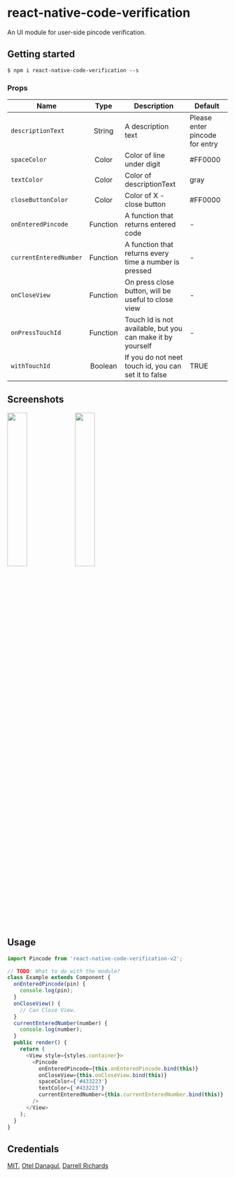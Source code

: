 
# react-native-code-verification
An UI module for user-side pincode verification.

## Getting started

`$ npm i react-native-code-verification --s`

### Props
| Name | Type | Description | Default |
| ---- | :---: | --- | --- |
| ```descriptionText``` | String  | A description text | Please enter pincode for entry
| ```spaceColor``` | Color  | Color of line under digit | #FF0000
| ```textColor``` | Color  | Color of descriptionText | gray
| ```closeButtonColor``` | Color  | Color of X - close button | #FF0000
| ```onEnteredPincode``` | Function  | A function that returns entered code | -
| ```currentEnteredNumber``` | Function  | A function that returns every time a number is pressed | -
| ```onCloseView``` | Function  | On press close button, will be useful to close view | -
| ```onPressTouchId``` | Function  | Touch Id is not available, but you can make it by yourself | -
| ```withTouchId``` | Boolean  | If you do not neet touch id, you can set it to false | TRUE

## Screenshots
<img src="/screenshots/blue.png?raw=true" width="30%"> <img src="/screenshots/second.png?raw=true" width="30%">

## Usage
```javascript
import Pincode from 'react-native-code-verification-v2';

// TODO: What to do with the module?
class Example extends Component {
  onEnteredPincode(pin) {
    console.log(pin);
  }
  onCloseView() {
    // Can Close View.
  }
  currentEnteredNumber(number) {
    console.log(number);
  }
  public render() {
    return (
      <View style={styles.container}>
        <Pincode
          onEnteredPincode={this.onEnteredPincode.bind(this)}
          onCloseView={this.onCloseView.bind(this)}
          spaceColor={'#433223'}
          textColor={'#433223'}
          currentEnteredNumber={this.currentEnteredNumber.bind(this)}
        />
      </View>
    );
  }
}
```

## Credentials
[MIT](http://opensource.org/licenses/mit-license.html), [Otel Danagul](https://github.com/danchokobo), [Darrell Richards](https://github.com/DarrellRichards)
